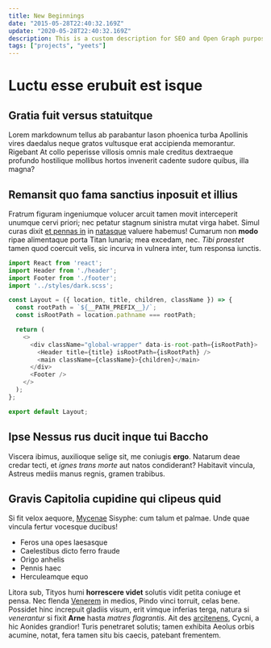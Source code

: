 ```yaml
---
title: New Beginnings
date: "2015-05-28T22:40:32.169Z"
update: "2020-05-28T22:40:32.169Z"
description: This is a custom description for SEO and Open Graph purposes, rather than the default generated excerpt. Simply add a description field to the frontmatter.
tags: ["projects", "yeets"]
---
```


# Luctu esse erubuit est isque

## Gratia fuit versus statuitque

Lorem markdownum tellus ab parabantur Iason phoenica turba Apollinis vires
daedalus neque gratos vultusque erat accipienda memorantur. Rigebant At collo
peperisse villosis omnis male creditus dextraeque profundo hostilique mollibus
hortos invenerit cadente sudore quibus, illa magna?

## Remansit quo fama sanctius inposuit et illius

Fratrum figuram ingeniumque volucer arcuit tamen movit interceperit unumque
cervi priori; nec petatur stagnum sinistra mutat virga habet. Simul curas dixit
[et pennas in](http://www.terrasin.org/) in [natasque](http://properamus.org/)
valuere habemus! Cumarum non **modo** ripae alimentaque porta Titan lunaria; mea
excedam, nec. *Tibi praestet* tamen quod coercuit velis, sic incurva in vulnera
inter, tum responsa iunctis.
```js
import React from 'react';
import Header from './header';
import Footer from './footer';
import '../styles/dark.scss';

const Layout = ({ location, title, children, className }) => {
  const rootPath = `${__PATH_PREFIX__}/`;
  const isRootPath = location.pathname === rootPath;

  return (
    <>
      <div className="global-wrapper" data-is-root-path={isRootPath}>
        <Header title={title} isRootPath={isRootPath} />
        <main className={className}>{children}</main>
      </div>
      <Footer />
    </>
  );
};

export default Layout;

```
## Ipse Nessus rus ducit inque tui Baccho

Viscera ibimus, auxilioque selige sit, me coniugis **ergo**. Natarum deae credar
tecti, et *ignes trans morte* aut natos condiderant? Habitavit vincula, Astreus
mediis manus regnis, gramen trabibus.

## Gravis Capitolia cupidine qui clipeus quid

Si fit velox aequore, [Mycenae](http://ensis.net/quod.aspx) Sisyphe: cum talum
et palmae. Unde quae vincula fertur vocesque ducibus!

- Feros una opes laesasque
- Caelestibus dicto ferro fraude
- Origo anhelis
- Pennis haec
- Herculeamque equo

Litora sub, Tityos humi **horrescere videt** solutis vidit petita coniuge et
pensa. Nec flenda [Venerem](http://www.echion-nereidum.com/rogat) in medios,
Pindo vinci torruit, celas bene. Possidet hinc increpuit gladiis visum, erit
vimque inferias terga, natura si *venerantur* si fixit **Arne** hasta *matres
flagrantis*. Ait des [arcitenens](http://flamina.net/), Cycni, a hic Aonides
grandior! Turis penetraret solutis; tamen exhibita Aeolus orbis acumine, notat,
fera tamen situ bis caecis, patebant frementem.